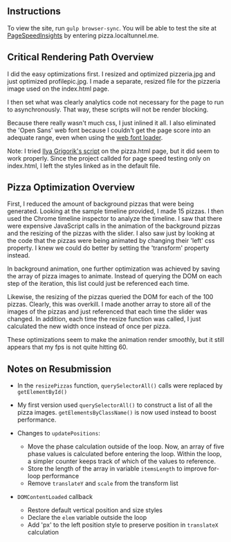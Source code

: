 ## Instructions

To view the site, run `gulp browser-sync`. You will be able to test the site at
[PageSpeedInsights](https://developers.google.com/speed/pagespeed/insights/) by entering pizza.localtunnel.me.

## Critical Rendering Path Overview

I did the easy optimizations first. I resized and optimized pizzeria.jpg and
just optimized profilepic.jpg. I made a separate, resized file for the pizzeria
image used on the index.html page.

I then set what was clearly analytics code not necessary for the page to run to
asynchronously. That way, these scripts will not be render blocking.

Because there really wasn't much css, I just inlined it all. I also eliminated
the 'Open Sans' web font because I couldn't get the page score into an adequate
range, even when using the [web font loader](https://github.com/typekit/webfontloader).

Note: I tried [Ilya Grigorik's script](https://developers.google.com/speed/docs/insights/OptimizeCSSDelivery)
on the pizza.html page, but it did seem to work properly. Since the project
callded for page speed testing only on index.html, I left the styles linked as
in the default file.

## Pizza Optimization Overview

First, I reduced the amount of background pizzas that were being generated. Looking
at the sample timeline provided, I made 15 pizzas. I then used the Chrome
timeline inspector to analyze the timeline. I saw that there were expensive
JavaScript calls in the animation of the background pizzas and the resizing of
the pizzas with the slider. I also saw just by looking at the code that the pizzas
were being animated by changing their 'left' css property. I knew we could do
better by setting the 'transform' property instead.

In background animation, one further optimization was achieved by saving the array
of pizza images to animate. Instead of querying the DOM on each step of the iteration,
this list could just be referenced each time.

Likewise, the resizing of the pizzas queried the DOM for each of the 100 pizzas.
Clearly, this was overkill. I made another array to store all of the images of
the pizzas and just referenced that each time the slider was changed. In addition,
each time the resize function was called, I just calculated the new width once
instead of once per pizza.

These optimizations seem to make the animation render smoothly, but it still
appears that my fps is not quite hitting 60.

## Notes on Resubmission

* In the `resizePizzas` function, `querySelectorAll()` calls were replaced by
`getElementById()`

* My first version used `querySelectorAll()` to construct a list of all the pizza
images. `getElementsByClassName()` is now used instead to boost performance.

* Changes to `updatePositions`:
  * Move the phase calculation outside of the loop. Now, an array of five phase
  values is calculated before entering the loop. Within the loop, a simpler counter
  keeps track of which of the values to reference.
  * Store the length of the array in variable `itemsLength` to improve for-loop
  performance
  * Remove `translateY` and `scale` from the transform list

* `DOMContentLoaded` callback
  * Restore default vertical position and size styles
  * Declare the `elem` variable outside the loop
  * Add 'px' to the left position style to preserve position in `translateX` calculation
